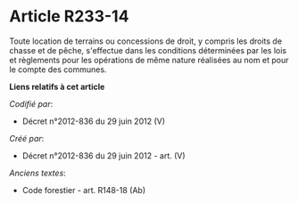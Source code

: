 # Article R233-14

Toute location de terrains ou concessions de droit, y compris les droits de chasse et de pêche, s'effectue dans les
conditions déterminées par les lois et règlements pour les opérations de même nature réalisées au nom et pour le compte des
communes.

**Liens relatifs à cet article**

_Codifié par_:

  - Décret n°2012-836 du 29 juin 2012 (V)

_Créé par_:

  - Décret n°2012-836 du 29 juin 2012 - art. (V)

_Anciens textes_:

  - Code forestier - art. R148-18 (Ab)
